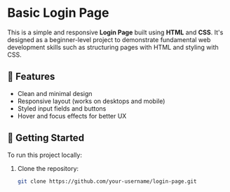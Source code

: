 # Basic Login Page

This is a simple and responsive **Login Page** built using **HTML** and **CSS**. It's designed as a beginner-level project to demonstrate fundamental web development skills such as structuring pages with HTML and styling with CSS.

## 🔧 Features

- Clean and minimal design
- Responsive layout (works on desktops and mobile)
- Styled input fields and buttons
- Hover and focus effects for better UX

## 🚀 Getting Started

To run this project locally:

1. Clone the repository:
   ```bash
   git clone https://github.com/your-username/login-page.git
